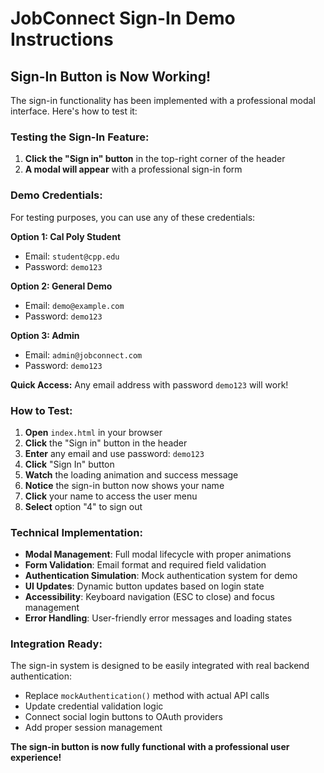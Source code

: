 # JobConnect Sign-In Demo Instructions

## **Sign-In Button is Now Working!**

The sign-in functionality has been implemented with a professional modal interface. Here's how to test it:

### **Testing the Sign-In Feature:**

1. **Click the "Sign in" button** in the top-right corner of the header
2. **A modal will appear** with a professional sign-in form

### **Demo Credentials:**
For testing purposes, you can use any of these credentials:

**Option 1: Cal Poly Student**
- Email: `student@cpp.edu`
- Password: `demo123`

**Option 2: General Demo**
- Email: `demo@example.com` 
- Password: `demo123`

**Option 3: Admin**
- Email: `admin@jobconnect.com`
- Password: `demo123`

**Quick Access:** Any email address with password `demo123` will work!

### **How to Test:**

1. **Open** `index.html` in your browser
2. **Click** the "Sign in" button in the header
3. **Enter** any email and use password: `demo123`
4. **Click** "Sign In" button
5. **Watch** the loading animation and success message
6. **Notice** the sign-in button now shows your name
7. **Click** your name to access the user menu
8. **Select** option "4" to sign out

### **Technical Implementation:**

- **Modal Management**: Full modal lifecycle with proper animations
- **Form Validation**: Email format and required field validation
- **Authentication Simulation**: Mock authentication system for demo
- **UI Updates**: Dynamic button updates based on login state
- **Accessibility**: Keyboard navigation (ESC to close) and focus management
- **Error Handling**: User-friendly error messages and loading states

### **Integration Ready:**

The sign-in system is designed to be easily integrated with real backend authentication:

- Replace `mockAuthentication()` method with actual API calls
- Update credential validation logic
- Connect social login buttons to OAuth providers
- Add proper session management

**The sign-in button is now fully functional with a professional user experience!** 